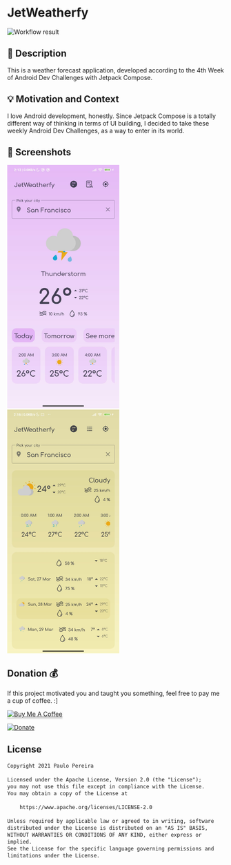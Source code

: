 # JetWeatherfy

<!--- Replace <OWNER> with your Github Username and <REPOSITORY> with the name of your repository. -->
<!--- You can find both of these in the url bar when you open your repository in github. -->
![Workflow result](https://github.com/pauloaapereira/AndroidDevChallenge_Week4_JetWeatherfy/workflows/Check/badge.svg)


## :scroll: Description
<!--- Describe your app in one or two sentences -->
This is a weather forecast application, developed according to the 4th Week of Android Dev Challenges with Jetpack Compose.

## :bulb: Motivation and Context
<!--- Optionally point readers to interesting parts of your submission. -->
<!--- What are you especially proud of? -->
I love Android development, honestly.
Since Jetpack Compose is a totally different way of thinking in terms of UI building, I decided to take these weekly Android Dev Challenges, as a way to enter in its world.

## :camera_flash: Screenshots
<!-- You can add more screenshots here if you like -->
<img src="/results/screenshot_1.png" width="260">&emsp;<img src="/results/screenshot_2.png" width="260">

## Donation 💰
If this project motivated you and taught you something, feel free to pay me a cup of coffee. :]

<a href="https://www.buymeacoffee.com/ppereira" target="_blank"><img src="https://www.buymeacoffee.com/assets/img/custom_images/yellow_img.png" alt="Buy Me A Coffee" style="height: 41px !important;width: 174px !important;box-shadow: 0px 3px 2px 0px rgba(190, 190, 190, 0.5) !important;-webkit-box-shadow: 0px 3px 2px 0px rgba(190, 190, 190, 0.5) !important;" ></a>

[![Donate](https://img.shields.io/badge/Donate-PayPal-green.svg)](https://www.paypal.com/donate?hosted_button_id=68Q9V7ZGGAW2W)

## License
```
Copyright 2021 Paulo Pereira

Licensed under the Apache License, Version 2.0 (the "License");
you may not use this file except in compliance with the License.
You may obtain a copy of the License at

    https://www.apache.org/licenses/LICENSE-2.0

Unless required by applicable law or agreed to in writing, software
distributed under the License is distributed on an "AS IS" BASIS,
WITHOUT WARRANTIES OR CONDITIONS OF ANY KIND, either express or implied.
See the License for the specific language governing permissions and
limitations under the License.
```
